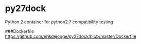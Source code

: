 # py27dock
Python 2 container for python2.7 compatibility testing

###Dockerfile
https://github.com/erikdejonge/py27dock/blob/master/Dockerfile